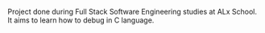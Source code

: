Project done during Full Stack Software Engineering studies at ALx School. It aims to learn how to debug in C language.
